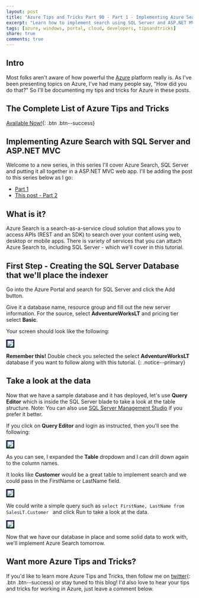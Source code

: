 ```yaml
---
layout: post
title: "Azure Tips and Tricks Part 90 - Part 1 - Implementing Azure Search with SQL Server and ASP.NET MVC"
excerpt: "Learn how to implement search using SQL Server and ASP.NET MVC"
tags: [azure, windows, portal, cloud, developers, tipsandtricks]
share: true
comments: true
---
```


## Intro

Most folks aren't aware of how powerful the [Azure](http://www.azure.com) platform really is. As I've been presenting topics on Azure, I've had many people say, "How did you do that?" So I'll be documenting my tips and tricks for Azure in these posts.

## The Complete List of Azure Tips and Tricks

[Available Now!](https://michaelcrump.net/azure-tips-and-tricks-complete-list/){: .btn .btn--success} 

## Implementing Azure Search with SQL Server and ASP.NET MVC

Welcome to a new series, in this series I'll cover Azure Search, SQL Server and putting it all together in a ASP.NET MVC web app. I'll be adding the post to this series below as I go:

* [Part 1](http://www.michaelcrump.net/azure-tips-and-tricks90/)
* [This post - Part 2](http://www.michaelcrump.net/azure-tips-and-tricks91/)

## What is it? 

Azure Search is a search-as-a-service cloud solution that allows you to access APIs (REST and an SDK) to search over your content using web, desktop or mobile apps. There is variety of services that you can attach Azure Search to, including SQL Server - which we'll cover in this tutorial. 

## First Step - Creating the SQL Server Database that we'll place the indexer

Go into the Azure Portal and search for SQL Server and click the Add button. 

Give it a database name, resource group and fill out the new server information. For the source, select **AdventureWorksLT** and pricing tier select **Basic**. 

Your screen should look like the following: 

<img style="border:3px solid #021a40" src="/files/azuresearch1.jpg">

**Remember this!** Double check you selected the select **AdventureWorksLT** database if you want to follow along with this tutorial. 
{: .notice--primary}

## Take a look at the data

Now that we have a sample database and it has deployed, let's use **Query Editor** which is inside the SQL Server blade to take a look at the table structure. Note: You can also use [SQL Server Management Studio](https://docs.microsoft.com/en-us/sql/ssms/download-sql-server-management-studio-ssms) if you prefer it better. 

If you click on **Query Editor** and login as instructed, then you'll see the following:

<img style="border:3px solid #021a40" src="/files/azuresearch2.png">

As you can see, I expanded the **Table** dropdown and I can drill down again to the column names. 

It looks like **Customer** would be a great table to implement search and we could pass in the FirstName or LastName field. 

<img style="border:3px solid #021a40" src="/files/azuresearch3.png">

We could write a simple query such as `select FirstName, LastName from SalesLT.Customer ` and click Run to take a look at the data. 

<img style="border:3px solid #021a40" src="/files/azuresearch4.png">

Now that we have our database in place and some solid data to work with, we'll implement Azure Search tomorrow. 

## Want more Azure Tips and Tricks?

If you'd like to learn more Azure Tips and Tricks, then follow me on [twitter](http://twitter.com/mbcrump){: .btn .btn--success} or stay tuned to this blog! I'd also love to hear your tips and tricks for working in Azure, just leave a comment below. 
